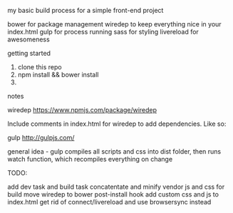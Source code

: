 my basic build process for a simple front-end project

bower for package management
wiredep to keep everything nice in your index.html
gulp for process running
sass for styling
livereload for awesomeness


getting started
1. clone this repo
2. npm install && bower install
3. 


notes

wiredep
https://www.npmjs.com/package/wiredep

Include comments in index.html for wiredep to add dependencies. Like so:

<html>
<head>
  <!-- bower:css -->
  <!-- endbower -->
</head>
<body>
  <!-- bower:js -->
  <!-- endbower -->
</body>
</html>

gulp
http://gulpjs.com/

general idea - gulp compiles all scripts and css into dist folder, then runs watch function, which
recompiles everything on change


TODO:

add dev task and build task
concatentate and minify vendor js and css for build
move wiredep to bower post-install hook
add custom css and js to index.html
get rid of connect/livereload and use browsersync instead